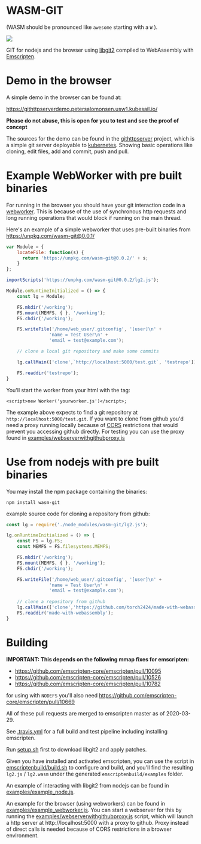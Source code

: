 WASM-GIT
========
(WASM should be pronounced like `awesome` starting with a `W` ).

![](https://travis-ci.com/petersalomonsen/wasm-git.svg?branch=master)

GIT for nodejs and the browser using [libgit2](https://libgit2.org/) compiled to WebAssembly with [Emscripten](https://emscripten.org).

# Demo in the browser

A simple demo in the browser can be found at:

https://githttpserverdemo.petersalomonsen.usw1.kubesail.io/

**Please do not abuse, this is open for you to test and see the proof of concept**

The sources for the demo can be found in the [githttpserver](https://github.com/petersalomonsen/githttpserver) project, which is a simple git server deployable to [kubernetes](https://github.com/kubernetes/kubernetes). Showing basic operations like cloning, edit files, add and commit, push and pull.

# Example WebWorker with pre built binaries

For running in the browser you should have your git interaction code in a [webworker](https://developer.mozilla.org/en-US/docs/Web/API/Web_Workers_API/Using_web_workers). This is because of the use of synchronous http requests and long running operations that would block if running on the main thread.

Here's an example of a simple webworker that uses pre-built binaries from https://unpkg.com/wasm-git@0.0.1/

```js
var Module = {
    locateFile: function(s) {
      return 'https://unpkg.com/wasm-git@0.0.2/' + s;
    }
};

importScripts('https://unpkg.com/wasm-git@0.0.2/lg2.js');

Module.onRuntimeInitialized = () => {
    const lg = Module;

    FS.mkdir('/working');
    FS.mount(MEMFS, { }, '/working');
    FS.chdir('/working');    

    FS.writeFile('/home/web_user/.gitconfig', '[user]\n' +
                'name = Test User\n' +
                'email = test@example.com');

    // clone a local git repository and make some commits

    lg.callMain(['clone',`http://localhost:5000/test.git`, 'testrepo']);

    FS.readdir('testrepo');
}
```

You'll start the worker from your html with the tag:

`<script>new Worker('yourworker.js')</script>;`

The example above expects to find a git repository at `http://localhost:5000/test.git`. If you want to clone from github you'd need a proxy running locally because of [CORS](https://developer.mozilla.org/en-US/docs/Web/HTTP/CORS) restrictions that would prevent you
accessing github directly. For testing you can use the proxy found in [examples/webserverwithgithubproxy.js](examples/webserverwithgithubproxy.js)

# Use from nodejs with pre built binaries

You may install the npm package containing the binaries:

`npm install wasm-git`

example source code for cloning a repository from github:

```js
const lg = require('./node_modules/wasm-git/lg2.js');

lg.onRuntimeInitialized = () => {
    const FS = lg.FS;
    const MEMFS = FS.filesystems.MEMFS;

    FS.mkdir('/working');
    FS.mount(MEMFS, { }, '/working');
    FS.chdir('/working');    

    FS.writeFile('/home/web_user/.gitconfig', '[user]\n' +
                'name = Test User\n' +
                'email = test@example.com');
    
    // clone a repository from github
    lg.callMain(['clone','https://github.com/torch2424/made-with-webassembly.git', 'made-with-webassembly']);
    FS.readdir('made-with-webassembly');
}
```

# Building

**IMPORTANT: This depends on the following mmap fixes for emscripten:**

- https://github.com/emscripten-core/emscripten/pull/10095
- https://github.com/emscripten-core/emscripten/pull/10526
- https://github.com/emscripten-core/emscripten/pull/10782

for using with `NODEFS` you'll also need https://github.com/emscripten-core/emscripten/pull/10669

All of these pull requests are merged to emscripten master as of 2020-03-29.

See [.travis.yml](.travis.yml) for a full build and test pipeline including installing emscripten.

Run [setup.sh](setup.sh) first to download libgit2 and apply patches.

Given you have installed and activated emscripten, you can use the script in [emscriptenbuild/build.sh](emscriptenbuild/build.sh) to configure and build, and you'll find the resulting `lg2.js` / `lg2.wasm` under the generated `emscriptenbuild/examples` folder.

An example of interacting with libgit2 from nodejs can be found in [examples/example_node.js](examples/example_node.js).

An example for the browser (using webworkers) can be found in [examples/example_webworker.js](examples/example_webworker.js). You can start a webserver for this by running the [examples/webserverwithgithubproxy.js](examples/webserverwithgithubproxy.js) script, which will launch a http server at http://localhost:5000 with a proxy to github. Proxy instead of direct calls is needed because of CORS restrictions in a browser environment.
